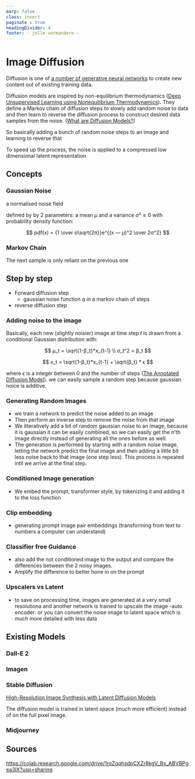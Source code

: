 ```yaml
---
marp: false
class: invert
paginate : true
headingDivider: 4
footer: - jelle vermandere - 
---
```




# Image Diffusion

Diffusion is one of [a number of generative neural networks](./Generative-models.md) to create new content out of existing training data.

Diffusion models are inspired by non-equilibrium thermodynamics ([Deep Unsupervised Learning using Nonequilibrium Thermodynamics]). They define a Markov chain of diffusion steps to slowly add random noise to data and then learn to reverse the diffusion process to construct desired data samples from the noise. ([What are Diffusion Models?]) 

So basically adding a bunch of random noise steps to an image and learning to reverse that 

To speed up the process, the noise is applied to a compressed low dimensional latent representation

## Concepts

### Gaussian Noise

a normalised noise field 

defined by  by 2 parameters: a mean $μ$ and a variance $σ² ≥ 0$ with probability density function: 

$$ pdf(x) = {1 \over σ\sqrt{2π}}e^{(x — μ)^2 \over 2σ^2} $$

### Markov Chain

The next sample is only reliant on the previous one

## Step by step


- Forward diffusion step
  - gaussian noise function $q$ in a markov chain of steps
- reverse diffusion step

### Adding noise to the image

Basically, each new (slightly noisier) image at time step $t$ is drawn from a conditional Gaussian distribution with:

$$ 
μ_t = \sqrt{1-β_t}*x_{t-1}
\\
σ_t^2 = β_t
$$

$$ x_t = \sqrt{1-β_t}*x_{t-1} + \sqrt{β_t} * ϵ $$

where $ϵ$ is a integer between 0 and the number of steps ([The Annotated Diffusion Model]).
we can easily sample a random step because gaussian noice is additive. 


### Generating Random Images

- we train a network to predict the noise added to an image
- Then perform an inverse step to remove the noise from that image
- We itteratively add a bit of random gaussian noise to an image, because it is gaussian it can be easily combined, so we can easily get the n'th image directly instead of generating all the ones before as well.
- The generation is performed by starting with a random noise image, letting the network predict the final image and then adding a little bit less noise back to that image (one step less). This process is repeated intil we arrive at the final step.

### Conditioned Image generation

- We embed the prompt, transformer style, by tokenizing it and adding it to the loss function

### Clip embedding

- generating prompt image pair embeddings (transforming from text to numbers a computer can understand)


### Classifier free Guidance

- also add the not conditioned image to the output and compare the differences between the 2 noisy images. 
- Amplify the difference to better hone in on the prompt

### Upscalers vs Latent

- to save on processing time, images are generated at a very small resolutiona and another network is trained to upscale the image
-auto encoder:  or you can convert the noise image to latent space which is much more detailed with less data


## Existing Models

### Dall-E 2

### Imagen

### Stable Diffusion

[High-Resolution Image Synthesis with Latent Diffusion Models]

The diffusion model is trained in latent space (much more efficient) instead of on the full pixel image.

### Midjourney 




## Sources

[What are Diffusion Models?]: https://lilianweng.github.io/posts/2021-07-11-diffusion-models/
[The Annotated Diffusion Model]: https://huggingface.co/blog/annotated-diffusion

[High-Resolution Image Synthesis with Latent Diffusion Models]: https://doi.org/10.48550/arXiv.2112.10752
[Deep Unsupervised Learning using Nonequilibrium Thermodynamics]: https://doi.org/10.48550/arXiv.1503.03585

https://colab.research.google.com/drive/1roZqqhsdpCXZr8kgV_Bx_ABVBPgea3lX?usp=sharing


